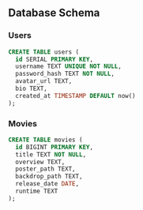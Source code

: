 ## Database Schema

### Users

```sql
CREATE TABLE users (
  id SERIAL PRIMARY KEY,
  username TEXT UNIQUE NOT NULL,
  password_hash TEXT NOT NULL,
  avatar_url TEXT,
  bio TEXT,
  created_at TIMESTAMP DEFAULT now()
);
```

### Movies

```sql
CREATE TABLE movies (
  id BIGINT PRIMARY KEY,
  title TEXT NOT NULL,
  overview TEXT,
  poster_path TEXT,
  backdrop_path TEXT,
  release_date DATE,
  runtime TEXT
);
```
